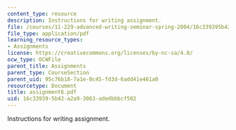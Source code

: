 ```yaml
---
content_type: resource
description: Instructions for writing assignment.
file: /courses/11-229-advanced-writing-seminar-spring-2004/16c339395b42a2a93063adedbbbcf502_assignment6.pdf
file_type: application/pdf
learning_resource_types:
- Assignments
license: https://creativecommons.org/licenses/by-nc-sa/4.0/
ocw_type: OCWFile
parent_title: Assignments
parent_type: CourseSection
parent_uid: 95c76b18-7a1e-0c45-fd3d-6add41e461a0
resourcetype: Document
title: assignment6.pdf
uid: 16c33939-5b42-a2a9-3063-adedbbbcf502
---
```

Instructions for writing assignment.